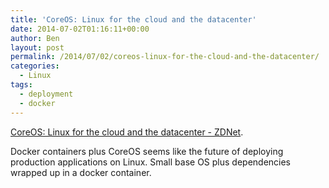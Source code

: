 ```yaml
---
title: 'CoreOS: Linux for the cloud and the datacenter'
date: 2014-07-02T01:16:11+00:00
author: Ben
layout: post
permalink: /2014/07/02/coreos-linux-for-the-cloud-and-the-datacenter/
categories:
  - Linux
tags:
  - deployment
  - docker
---
```

[CoreOS: Linux for the cloud and the datacenter - ZDNet](http://www.zdnet.com/coreos-linux-for-the-cloud-and-the-datacenter-7000031137/#ftag=RSS510d04f).

Docker containers plus CoreOS seems like the future of deploying production applications on Linux. Small base OS plus dependencies wrapped up in a docker container.